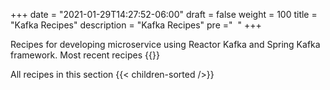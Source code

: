 +++
date = "2021-01-29T14:27:52-06:00"
draft = false
weight = 100
title = "Kafka Recipes"
description = "Kafka Recipes"
pre ="<i class='fa fa-cutlery'></i>&nbsp;&nbsp;"
+++ 

Recipes for developing microservice using Reactor Kafka and Spring Kafka framework.
Most recent recipes
{{<latest-pages-section />}}

All recipes in this section
{{< children-sorted />}}
